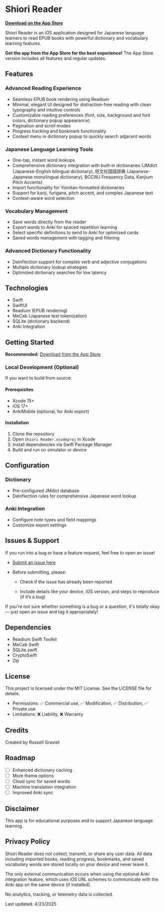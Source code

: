 # Shiori Reader

**[Download on the App Store](https://apps.apple.com/us/app/shiori-reader/id6744979827)**

Shiori Reader is an iOS application designed for Japanese language learners to read EPUB books with powerful dictionary and vocabulary learning features.

**Get the app from the App Store for the best experience!** The App Store version includes all features and regular updates.

## Features

### Advanced Reading Experience

- Seamless EPUB book rendering using Readium
- Minimal, elegant UI designed for distraction-free reading with clean typography and intuitive controls
- Customizable reading preferences (font, size, background and font colors, dictionary popup appearance)
- Pagination and scroll modes
- Progress tracking and bookmark functionality
- Context menu in dictionary popup to quickly search adjacent words

### Japanese Language Learning Tools

- One-tap, instant word lookups
- Comprehensive dictionary integration with built-in dictionaries (JMdict (Japanese-English bilingual dictionary), 旺文社国語辞典 (Japanese-Japanese monolingual dictionary), BCCWJ Frequency Data, Kanjium Pitch Accents)
- Import functionality for Yomitan-formatted dictionaries
- Support for kanji, furigana, pitch accent, and complex Japanese text
- Context-aware word selection

### Vocabulary Management

- Save words directly from the reader
- Export words to Anki for spaced repetition learning
- Select specific definitions to send to Anki for optimized cards
- Saved words management with tagging and filtering

### Advanced Dictionary Functionality

- Deinflection support for complex verb and adjective conjugations
- Multiple dictionary lookup strategies
- Optimized dictionary searches for low latency

## Technologies

- Swift
- SwiftUI
- Readium (EPUB rendering)
- MeCab (Japanese text tokenization)
- SQLite (dictionary backend)
- Anki Integration

## Getting Started

**Recommended:** [Download from the App Store](https://apps.apple.com/us/app/shiori-reader/id6744979827)

### Local Development (Optional)

If you want to build from source:

#### Prerequisites

- Xcode 15+
- iOS 17+
- AnkiMobile (optional, for Anki export)

#### Installation

1. Clone the repository
2. Open `Shiori Reader.xcodeproj` in Xcode
3. Install dependencies via Swift Package Manager
4. Build and run on simulator or device

## Configuration

### Dictionary

- Pre-configured JMdict database
- Deinflection rules for comprehensive Japanese word lookup

### Anki Integration

- Configure note types and field mappings
- Customize export settings

## Issues & Support

If you run into a bug or have a feature request, feel free to open an issue!

- [Submit an issue here](https://github.com/russgrav/Shiori-Reader/issues)

- Before submitting, please:

  - Check if the issue has already been reported

  - Include details like your device, iOS version, and steps to reproduce (if it’s a bug)

If you're not sure whether something is a bug or a question, it's totally okay — just open an issue and tag it appropriately!

## Dependencies

- Readium Swift Toolkit
- MeCab Swift
- SQLite.swift
- CryptoSwift
- Zip

## License

This project is licensed under the MIT License. See the LICENSE file for details.

- Permissions: ✅ Commercial use, ✅ Modification, ✅ Distribution, ✅ Private use
- Limitations: ❌ Liability, ❌ Warranty

## Credits

Created by Russell Graviet

## Roadmap

- [ ] Enhanced dictionary caching
- [ ] More theme options
- [ ] Cloud sync for saved words
- [ ] Machine translation integration
- [ ] Improved Anki sync

## Disclaimer

This app is for educational purposes and to support Japanese language learning.

## Privacy Policy

Shiori Reader does not collect, transmit, or share any user data. All data including imported books, reading progress, bookmarks, and saved vocabulary words are stored locally on your device and never leave it.

The only external communication occurs when using the optional Anki integration feature, which uses iOS URL schemes to communicate with the Anki app on the same device (if installed).

No analytics, tracking, or telemetry data is collected.

Last updated: 4/23/2025
